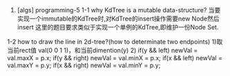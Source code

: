 1. [algs] programming-5
1-1 why KdTree is a mutable data-structure?
当要实现一个immutable的KdTree时,对KdTree的insert操作需要new Node然后insert
这里的题目要求类似于实现一个单例的KdTree,即维护一份Node Set.

1-2 how to draw the line in 2d-tree?(how to determinate two endpoints)
1)取当前rect值 val(0 0 1 1)，和当前dimention(y)
2)
if(y && left)  newVal = val.maxX = p.x;
if(y && right) newVal = val.minX = p.x;
if(x && left)  newVal = val.maxY = p.y;
if(x && right) newVal = val.minY = p.y;
